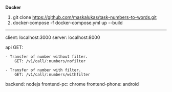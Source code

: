 **Docker**
1) git clone https://github.com/maskalukas/task-numbers-to-words.git
2) docker-compose -f docker-compose.yml up --build
-------------------------------------------------------------------------
client: localhost:3000
server: localhost:8000
        
api GET:    

    - Transfer of number without filter.
        GET: /v1/call/:numbers/nofilter

    - Transfer of number with filter.
        GET: /v1/call/:numbers/withfilter


backend: nodejs
frontend-pc: chrome
frontend-phone: android


